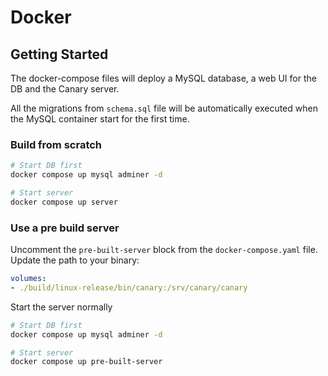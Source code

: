 # Docker

## Getting Started

The docker-compose files will deploy a MySQL database, a web UI for the DB and the Canary server.

All the migrations from `schema.sql` file will be automatically executed when the MySQL container start for the first time.

### Build from scratch

```bash
# Start DB first
docker compose up mysql adminer -d

# Start server
docker compose up server
```

### Use a pre build server

Uncomment the `pre-built-server` block from the `docker-compose.yaml` file.
Update the path to your binary:

```yaml
volumes:
- ./build/linux-release/bin/canary:/srv/canary/canary
```

Start the server normally

```bash
# Start DB first
docker compose up mysql adminer -d

# Start server
docker compose up pre-built-server
```
